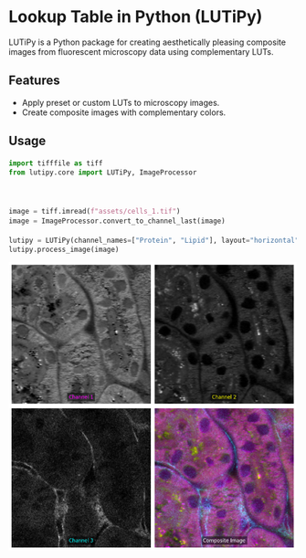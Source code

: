 # Lookup Table in Python (LUTiPy)
LUTiPy is a Python package for creating aesthetically pleasing composite images from fluorescent microscopy data using complementary LUTs.

## Features
- Apply preset or custom LUTs to microscopy images.
- Create composite images with complementary colors.

## Usage
```python
import tifffile as tiff
from lutipy.core import LUTiPy, ImageProcessor



image = tiff.imread(f"assets/cells_1.tif")
image = ImageProcessor.convert_to_channel_last(image)

lutipy = LUTiPy(channel_names=["Protein", "Lipid"], layout="horizontal")
lutipy.process_image(image)
```

<!-- ![Example Image](assets/example_1.png) -->
<img src="assets/example_1.png" width="600" />